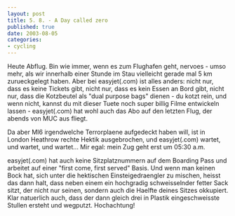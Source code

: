 ```yaml
---
layout: post
title: 5. 8. - A Day called zero
published: true
date: 2003-08-05
categories: 
- cycling
---
```


Heute Abflug. Bin wie immer, wenn es zum Flughafen geht, nervoes - umso mehr, als wir innerhalb einer Stunde im Stau vielleicht gerade mal 5 km zurueckgelegt haben. Aber bei easyjet(.com) ist alles anders: nicht nur, dass es keine Tickets gibt, nicht nur, dass es kein Essen an Bord gibt, nicht nur, dass die Kotzbeutel als "dual purpose bags" dienen -  du kotzt rein, und wenn nicht, kannst du mit dieser Tuete noch super billig Filme entwickeln lassen - easyjet(.com) hat wohl auch das Abo auf den letzten Flug, der abends von MUC aus fliegt.

Da aber MI6 irgendwelche Terrorplaene aufgedeckt haben will, ist in London Heathrow rechte Hektik ausgebrochen, und easyjet(.com) wartet, und wartet, und wartet... Mir egal: mein Zug geht erst um 05:30 a.m.

easyjet(.com) hat auch keine Sitzplatznummern auf dem Boarding Pass und arbeitet auf einer  "first come, first served" Basis. Und wenn man keinen Bock hat, sich unter die hektischen Einsteigedraengler zu mischen, heisst das dann halt, dass neben einem ein hochgradig schweisselnder fetter Sack sitzt, der nicht nur seinen, sondern auch die Haelfte deines Sitzes okkupiert. Klar natuerlich auch, dass der dann gleich drei in Plastik eingeschweisste Stullen ersteht und wegputzt. Hochachtung!
